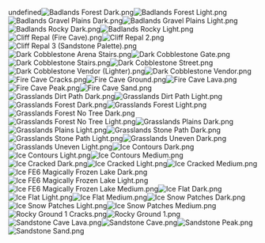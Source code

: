undefined![Badlands Forest Dark.png](https://raw.githubusercontent.com/Klokinator/FE-Repo/main/BGs,%20Interface%20Elements/Battle%20Frames%20&%20Backgrounds/%7BCynon%7D%20Battle%20Platforms%20(All%20F2E)/Badlands%20Forest%20Dark.png "Badlands Forest Dark.png")![Badlands Forest Light.png](https://raw.githubusercontent.com/Klokinator/FE-Repo/main/BGs,%20Interface%20Elements/Battle%20Frames%20&%20Backgrounds/%7BCynon%7D%20Battle%20Platforms%20(All%20F2E)/Badlands%20Forest%20Light.png "Badlands Forest Light.png")![Badlands Gravel Plains Dark.png](https://raw.githubusercontent.com/Klokinator/FE-Repo/main/BGs,%20Interface%20Elements/Battle%20Frames%20&%20Backgrounds/%7BCynon%7D%20Battle%20Platforms%20(All%20F2E)/Badlands%20Gravel%20Plains%20Dark.png "Badlands Gravel Plains Dark.png")![Badlands Gravel Plains Light.png](https://raw.githubusercontent.com/Klokinator/FE-Repo/main/BGs,%20Interface%20Elements/Battle%20Frames%20&%20Backgrounds/%7BCynon%7D%20Battle%20Platforms%20(All%20F2E)/Badlands%20Gravel%20Plains%20Light.png "Badlands Gravel Plains Light.png")![Badlands Rocky Dark.png](https://raw.githubusercontent.com/Klokinator/FE-Repo/main/BGs,%20Interface%20Elements/Battle%20Frames%20&%20Backgrounds/%7BCynon%7D%20Battle%20Platforms%20(All%20F2E)/Badlands%20Rocky%20Dark.png "Badlands Rocky Dark.png")![Badlands Rocky Light.png](https://raw.githubusercontent.com/Klokinator/FE-Repo/main/BGs,%20Interface%20Elements/Battle%20Frames%20&%20Backgrounds/%7BCynon%7D%20Battle%20Platforms%20(All%20F2E)/Badlands%20Rocky%20Light.png "Badlands Rocky Light.png")![Cliff Repal (Fire Cave).png](https://raw.githubusercontent.com/Klokinator/FE-Repo/main/BGs,%20Interface%20Elements/Battle%20Frames%20&%20Backgrounds/%7BCynon%7D%20Battle%20Platforms%20(All%20F2E)/Cliff%20Repal%20(Fire%20Cave).png "Cliff Repal (Fire Cave).png")![Cliff Repal 2.png](https://raw.githubusercontent.com/Klokinator/FE-Repo/main/BGs,%20Interface%20Elements/Battle%20Frames%20&%20Backgrounds/%7BCynon%7D%20Battle%20Platforms%20(All%20F2E)/Cliff%20Repal%202.png "Cliff Repal 2.png")![Cliff Repal 3 (Sandstone Palette).png](https://raw.githubusercontent.com/Klokinator/FE-Repo/main/BGs,%20Interface%20Elements/Battle%20Frames%20&%20Backgrounds/%7BCynon%7D%20Battle%20Platforms%20(All%20F2E)/Cliff%20Repal%203%20(Sandstone%20Palette).png "Cliff Repal 3 (Sandstone Palette).png")![Dark Cobblestone Arena Stairs.png](https://raw.githubusercontent.com/Klokinator/FE-Repo/main/BGs,%20Interface%20Elements/Battle%20Frames%20&%20Backgrounds/%7BCynon%7D%20Battle%20Platforms%20(All%20F2E)/Dark%20Cobblestone%20Arena%20Stairs.png "Dark Cobblestone Arena Stairs.png")![Dark Cobblestone Gate.png](https://raw.githubusercontent.com/Klokinator/FE-Repo/main/BGs,%20Interface%20Elements/Battle%20Frames%20&%20Backgrounds/%7BCynon%7D%20Battle%20Platforms%20(All%20F2E)/Dark%20Cobblestone%20Gate.png "Dark Cobblestone Gate.png")![Dark Cobblestone Stairs.png](https://raw.githubusercontent.com/Klokinator/FE-Repo/main/BGs,%20Interface%20Elements/Battle%20Frames%20&%20Backgrounds/%7BCynon%7D%20Battle%20Platforms%20(All%20F2E)/Dark%20Cobblestone%20Stairs.png "Dark Cobblestone Stairs.png")![Dark Cobblestone Street.png](https://raw.githubusercontent.com/Klokinator/FE-Repo/main/BGs,%20Interface%20Elements/Battle%20Frames%20&%20Backgrounds/%7BCynon%7D%20Battle%20Platforms%20(All%20F2E)/Dark%20Cobblestone%20Street.png "Dark Cobblestone Street.png")![Dark Cobblestone Vendor (Lighter).png](https://raw.githubusercontent.com/Klokinator/FE-Repo/main/BGs,%20Interface%20Elements/Battle%20Frames%20&%20Backgrounds/%7BCynon%7D%20Battle%20Platforms%20(All%20F2E)/Dark%20Cobblestone%20Vendor%20(Lighter).png "Dark Cobblestone Vendor (Lighter).png")![Dark Cobblestone Vendor.png](https://raw.githubusercontent.com/Klokinator/FE-Repo/main/BGs,%20Interface%20Elements/Battle%20Frames%20&%20Backgrounds/%7BCynon%7D%20Battle%20Platforms%20(All%20F2E)/Dark%20Cobblestone%20Vendor.png "Dark Cobblestone Vendor.png")![Fire Cave Cracks.png](https://raw.githubusercontent.com/Klokinator/FE-Repo/main/BGs,%20Interface%20Elements/Battle%20Frames%20&%20Backgrounds/%7BCynon%7D%20Battle%20Platforms%20(All%20F2E)/Fire%20Cave%20Cracks.png "Fire Cave Cracks.png")![Fire Cave Ground.png](https://raw.githubusercontent.com/Klokinator/FE-Repo/main/BGs,%20Interface%20Elements/Battle%20Frames%20&%20Backgrounds/%7BCynon%7D%20Battle%20Platforms%20(All%20F2E)/Fire%20Cave%20Ground.png "Fire Cave Ground.png")![Fire Cave Lava.png](https://raw.githubusercontent.com/Klokinator/FE-Repo/main/BGs,%20Interface%20Elements/Battle%20Frames%20&%20Backgrounds/%7BCynon%7D%20Battle%20Platforms%20(All%20F2E)/Fire%20Cave%20Lava.png "Fire Cave Lava.png")![Fire Cave Peak.png](https://raw.githubusercontent.com/Klokinator/FE-Repo/main/BGs,%20Interface%20Elements/Battle%20Frames%20&%20Backgrounds/%7BCynon%7D%20Battle%20Platforms%20(All%20F2E)/Fire%20Cave%20Peak.png "Fire Cave Peak.png")![Fire Cave Sand.png](https://raw.githubusercontent.com/Klokinator/FE-Repo/main/BGs,%20Interface%20Elements/Battle%20Frames%20&%20Backgrounds/%7BCynon%7D%20Battle%20Platforms%20(All%20F2E)/Fire%20Cave%20Sand.png "Fire Cave Sand.png")![Grasslands Dirt Path Dark.png](https://raw.githubusercontent.com/Klokinator/FE-Repo/main/BGs,%20Interface%20Elements/Battle%20Frames%20&%20Backgrounds/%7BCynon%7D%20Battle%20Platforms%20(All%20F2E)/Grasslands%20Dirt%20Path%20Dark.png "Grasslands Dirt Path Dark.png")![Grasslands Dirt Path Light.png](https://raw.githubusercontent.com/Klokinator/FE-Repo/main/BGs,%20Interface%20Elements/Battle%20Frames%20&%20Backgrounds/%7BCynon%7D%20Battle%20Platforms%20(All%20F2E)/Grasslands%20Dirt%20Path%20Light.png "Grasslands Dirt Path Light.png")![Grasslands Forest Dark.png](https://raw.githubusercontent.com/Klokinator/FE-Repo/main/BGs,%20Interface%20Elements/Battle%20Frames%20&%20Backgrounds/%7BCynon%7D%20Battle%20Platforms%20(All%20F2E)/Grasslands%20Forest%20Dark.png "Grasslands Forest Dark.png")![Grasslands Forest Light.png](https://raw.githubusercontent.com/Klokinator/FE-Repo/main/BGs,%20Interface%20Elements/Battle%20Frames%20&%20Backgrounds/%7BCynon%7D%20Battle%20Platforms%20(All%20F2E)/Grasslands%20Forest%20Light.png "Grasslands Forest Light.png")![Grasslands Forest No Tree Dark.png](https://raw.githubusercontent.com/Klokinator/FE-Repo/main/BGs,%20Interface%20Elements/Battle%20Frames%20&%20Backgrounds/%7BCynon%7D%20Battle%20Platforms%20(All%20F2E)/Grasslands%20Forest%20No%20Tree%20Dark.png "Grasslands Forest No Tree Dark.png")![Grasslands Forest No Tree Light.png](https://raw.githubusercontent.com/Klokinator/FE-Repo/main/BGs,%20Interface%20Elements/Battle%20Frames%20&%20Backgrounds/%7BCynon%7D%20Battle%20Platforms%20(All%20F2E)/Grasslands%20Forest%20No%20Tree%20Light.png "Grasslands Forest No Tree Light.png")![Grasslands Plains Dark.png](https://raw.githubusercontent.com/Klokinator/FE-Repo/main/BGs,%20Interface%20Elements/Battle%20Frames%20&%20Backgrounds/%7BCynon%7D%20Battle%20Platforms%20(All%20F2E)/Grasslands%20Plains%20Dark.png "Grasslands Plains Dark.png")![Grasslands Plains Light.png](https://raw.githubusercontent.com/Klokinator/FE-Repo/main/BGs,%20Interface%20Elements/Battle%20Frames%20&%20Backgrounds/%7BCynon%7D%20Battle%20Platforms%20(All%20F2E)/Grasslands%20Plains%20Light.png "Grasslands Plains Light.png")![Grasslands Stone Path Dark.png](https://raw.githubusercontent.com/Klokinator/FE-Repo/main/BGs,%20Interface%20Elements/Battle%20Frames%20&%20Backgrounds/%7BCynon%7D%20Battle%20Platforms%20(All%20F2E)/Grasslands%20Stone%20Path%20Dark.png "Grasslands Stone Path Dark.png")![Grasslands Stone Path Light.png](https://raw.githubusercontent.com/Klokinator/FE-Repo/main/BGs,%20Interface%20Elements/Battle%20Frames%20&%20Backgrounds/%7BCynon%7D%20Battle%20Platforms%20(All%20F2E)/Grasslands%20Stone%20Path%20Light.png "Grasslands Stone Path Light.png")![Grasslands Uneven Dark.png](https://raw.githubusercontent.com/Klokinator/FE-Repo/main/BGs,%20Interface%20Elements/Battle%20Frames%20&%20Backgrounds/%7BCynon%7D%20Battle%20Platforms%20(All%20F2E)/Grasslands%20Uneven%20Dark.png "Grasslands Uneven Dark.png")![Grasslands Uneven Light.png](https://raw.githubusercontent.com/Klokinator/FE-Repo/main/BGs,%20Interface%20Elements/Battle%20Frames%20&%20Backgrounds/%7BCynon%7D%20Battle%20Platforms%20(All%20F2E)/Grasslands%20Uneven%20Light.png "Grasslands Uneven Light.png")![Ice Contours Dark.png](https://raw.githubusercontent.com/Klokinator/FE-Repo/main/BGs,%20Interface%20Elements/Battle%20Frames%20&%20Backgrounds/%7BCynon%7D%20Battle%20Platforms%20(All%20F2E)/Ice%20Contours%20Dark.png "Ice Contours Dark.png")![Ice Contours Light.png](https://raw.githubusercontent.com/Klokinator/FE-Repo/main/BGs,%20Interface%20Elements/Battle%20Frames%20&%20Backgrounds/%7BCynon%7D%20Battle%20Platforms%20(All%20F2E)/Ice%20Contours%20Light.png "Ice Contours Light.png")![Ice Contours Medium.png](https://raw.githubusercontent.com/Klokinator/FE-Repo/main/BGs,%20Interface%20Elements/Battle%20Frames%20&%20Backgrounds/%7BCynon%7D%20Battle%20Platforms%20(All%20F2E)/Ice%20Contours%20Medium.png "Ice Contours Medium.png")![Ice Cracked Dark.png](https://raw.githubusercontent.com/Klokinator/FE-Repo/main/BGs,%20Interface%20Elements/Battle%20Frames%20&%20Backgrounds/%7BCynon%7D%20Battle%20Platforms%20(All%20F2E)/Ice%20Cracked%20Dark.png "Ice Cracked Dark.png")![Ice Cracked Light.png](https://raw.githubusercontent.com/Klokinator/FE-Repo/main/BGs,%20Interface%20Elements/Battle%20Frames%20&%20Backgrounds/%7BCynon%7D%20Battle%20Platforms%20(All%20F2E)/Ice%20Cracked%20Light.png "Ice Cracked Light.png")![Ice Cracked Medium.png](https://raw.githubusercontent.com/Klokinator/FE-Repo/main/BGs,%20Interface%20Elements/Battle%20Frames%20&%20Backgrounds/%7BCynon%7D%20Battle%20Platforms%20(All%20F2E)/Ice%20Cracked%20Medium.png "Ice Cracked Medium.png")![Ice FE6 Magically Frozen Lake Dark.png](https://raw.githubusercontent.com/Klokinator/FE-Repo/main/BGs,%20Interface%20Elements/Battle%20Frames%20&%20Backgrounds/%7BCynon%7D%20Battle%20Platforms%20(All%20F2E)/Ice%20FE6%20Magically%20Frozen%20Lake%20Dark.png "Ice FE6 Magically Frozen Lake Dark.png")![Ice FE6 Magically Frozen Lake Light.png](https://raw.githubusercontent.com/Klokinator/FE-Repo/main/BGs,%20Interface%20Elements/Battle%20Frames%20&%20Backgrounds/%7BCynon%7D%20Battle%20Platforms%20(All%20F2E)/Ice%20FE6%20Magically%20Frozen%20Lake%20Light.png "Ice FE6 Magically Frozen Lake Light.png")![Ice FE6 Magically Frozen Lake Medium.png](https://raw.githubusercontent.com/Klokinator/FE-Repo/main/BGs,%20Interface%20Elements/Battle%20Frames%20&%20Backgrounds/%7BCynon%7D%20Battle%20Platforms%20(All%20F2E)/Ice%20FE6%20Magically%20Frozen%20Lake%20Medium.png "Ice FE6 Magically Frozen Lake Medium.png")![Ice Flat Dark.png](https://raw.githubusercontent.com/Klokinator/FE-Repo/main/BGs,%20Interface%20Elements/Battle%20Frames%20&%20Backgrounds/%7BCynon%7D%20Battle%20Platforms%20(All%20F2E)/Ice%20Flat%20Dark.png "Ice Flat Dark.png")![Ice Flat Light.png](https://raw.githubusercontent.com/Klokinator/FE-Repo/main/BGs,%20Interface%20Elements/Battle%20Frames%20&%20Backgrounds/%7BCynon%7D%20Battle%20Platforms%20(All%20F2E)/Ice%20Flat%20Light.png "Ice Flat Light.png")![Ice Flat Medium.png](https://raw.githubusercontent.com/Klokinator/FE-Repo/main/BGs,%20Interface%20Elements/Battle%20Frames%20&%20Backgrounds/%7BCynon%7D%20Battle%20Platforms%20(All%20F2E)/Ice%20Flat%20Medium.png "Ice Flat Medium.png")![Ice Snow Patches Dark.png](https://raw.githubusercontent.com/Klokinator/FE-Repo/main/BGs,%20Interface%20Elements/Battle%20Frames%20&%20Backgrounds/%7BCynon%7D%20Battle%20Platforms%20(All%20F2E)/Ice%20Snow%20Patches%20Dark.png "Ice Snow Patches Dark.png")![Ice Snow Patches Light.png](https://raw.githubusercontent.com/Klokinator/FE-Repo/main/BGs,%20Interface%20Elements/Battle%20Frames%20&%20Backgrounds/%7BCynon%7D%20Battle%20Platforms%20(All%20F2E)/Ice%20Snow%20Patches%20Light.png "Ice Snow Patches Light.png")![Ice Snow Patches Medium.png](https://raw.githubusercontent.com/Klokinator/FE-Repo/main/BGs,%20Interface%20Elements/Battle%20Frames%20&%20Backgrounds/%7BCynon%7D%20Battle%20Platforms%20(All%20F2E)/Ice%20Snow%20Patches%20Medium.png "Ice Snow Patches Medium.png")![Rocky Ground 1 Cracks.png](https://raw.githubusercontent.com/Klokinator/FE-Repo/main/BGs,%20Interface%20Elements/Battle%20Frames%20&%20Backgrounds/%7BCynon%7D%20Battle%20Platforms%20(All%20F2E)/Rocky%20Ground%201%20Cracks.png "Rocky Ground 1 Cracks.png")![Rocky Ground 1.png](https://raw.githubusercontent.com/Klokinator/FE-Repo/main/BGs,%20Interface%20Elements/Battle%20Frames%20&%20Backgrounds/%7BCynon%7D%20Battle%20Platforms%20(All%20F2E)/Rocky%20Ground%201.png "Rocky Ground 1.png")![Sandstone Cave Lava.png](https://raw.githubusercontent.com/Klokinator/FE-Repo/main/BGs,%20Interface%20Elements/Battle%20Frames%20&%20Backgrounds/%7BCynon%7D%20Battle%20Platforms%20(All%20F2E)/Sandstone%20Cave%20Lava.png "Sandstone Cave Lava.png")![Sandstone Cave.png](https://raw.githubusercontent.com/Klokinator/FE-Repo/main/BGs,%20Interface%20Elements/Battle%20Frames%20&%20Backgrounds/%7BCynon%7D%20Battle%20Platforms%20(All%20F2E)/Sandstone%20Cave.png "Sandstone Cave.png")![Sandstone Peak.png](https://raw.githubusercontent.com/Klokinator/FE-Repo/main/BGs,%20Interface%20Elements/Battle%20Frames%20&%20Backgrounds/%7BCynon%7D%20Battle%20Platforms%20(All%20F2E)/Sandstone%20Peak.png "Sandstone Peak.png")![Sandstone Sand.png](https://raw.githubusercontent.com/Klokinator/FE-Repo/main/BGs,%20Interface%20Elements/Battle%20Frames%20&%20Backgrounds/%7BCynon%7D%20Battle%20Platforms%20(All%20F2E)/Sandstone%20Sand.png "Sandstone Sand.png")